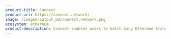 ```yaml
---
product-title: Connext
product-url: https://connext.network/
image: /images/output_md/connext.network.png
ecosystem: ethereum
product-description: Connext enables users to batch many Ethereum transactions into one netted transfer by using signed off-blockchain commitments rather than direct on-blockchain transactions.
---
```

